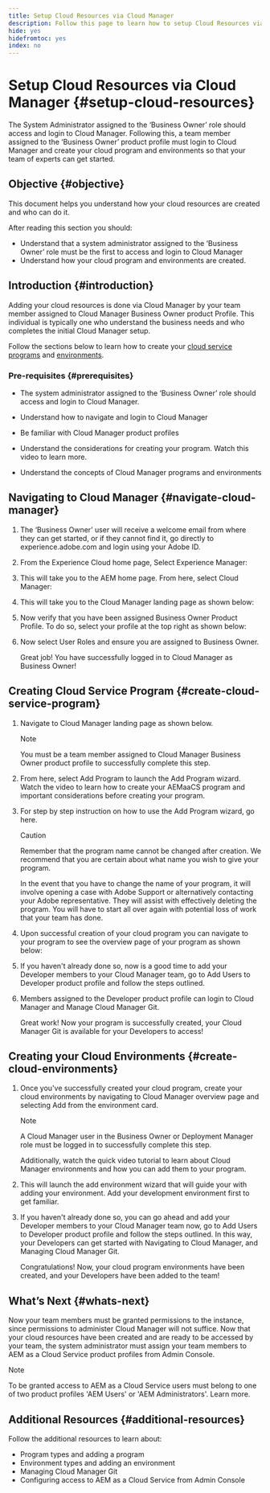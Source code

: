 ```yaml
---
title: Setup Cloud Resources via Cloud Manager
description: Follow this page to learn how to setup Cloud Resources via Cloud Manager
hide: yes
hidefromtoc: yes
index: no
---
```

# Setup Cloud Resources via Cloud Manager {#setup-cloud-resources}

The System Administrator assigned to the ‘Business Owner’ role should access and login to Cloud Manager. Following this, a team member assigned to the ‘Business Owner’ product profile must login to Cloud Manager and create your cloud program and environments so that your team of experts can get started. 

## Objective {#objective}

This document helps you understand how your cloud resources are created and who can do it. 

After reading this section you should:

* Understand that a system administrator assigned to the ‘Business Owner’ role must be the first to access and login to Cloud Manager
* Understand how your cloud program and environments are created.

## Introduction {#introduction}

Adding your cloud resources is done via Cloud Manager by your team member assigned to Cloud Manager Business Owner product Profile. This individual is typically one who understand the business needs and who completes the initial Cloud Manager setup.

Follow the sections below to learn how to create your [cloud service programs](#create-cloud-service-program) and [environments](#create-cloud-environments).

### Pre-requisites {#prerequisites}

* The system administrator assigned to the ‘Business Owner’ role should access and login to Cloud Manager.

* Understand how to navigate and login to Cloud Manager

* Be familiar with Cloud Manager product profiles

* Understand the considerations for creating your program. Watch this video to learn more.

* Understand the concepts of Cloud Manager programs and environments

## Navigating to Cloud Manager {#navigate-cloud-manager}

1. The ‘Business Owner’ user will receive a welcome email from where they can get started, or if they cannot find it, go directly to experience.adobe.com and login using your Adobe ID. 

1. From the Experience Cloud home page, Select Experience Manager:


1. This will take you to the AEM home page. From here, select Cloud Manager:


1. This will take you to the Cloud Manager landing page as shown below:


1. Now verify that you have been assigned Business Owner Product Profile. To do so, select your profile at the top right as shown below:


1. Now select User Roles and ensure you are assigned to Business Owner.


   Great job! You have successfully logged in to Cloud Manager as Business Owner!

## Creating Cloud Service Program {#create-cloud-service-program}


1. Navigate to Cloud Manager landing page as shown below.

   >[!NOTE]
   >You must be a team member assigned to Cloud Manager Business Owner product profile to successfully complete this step.

1. From here, select Add Program to launch the Add Program wizard. Watch the video to learn how to create your AEMaaCS program and important considerations before creating your program.

1. For step by step instruction on how to use the Add Program wizard, go here.

    >[!CAUTION]
    >Remember that the program name cannot be changed after creation. We recommend that you are certain about what name you wish to give your program.

   In the event that you have to change the name of your program, it will involve opening a case with Adobe Support or alternatively contacting your Adobe representative. They will assist with effectively deleting the program. You will have to start all over again with potential loss of work that your team has done.

1. Upon successful creation of your cloud program you can navigate to your program to see the overview page of your program as shown below:

1. If you haven't already done so, now is a good time to add your Developer members to your Cloud Manager team, go to Add Users to Developer product profile and follow the steps outlined.

1. Members assigned to the Developer product profile can login to Cloud Manager and Manage Cloud Manager Git.


   Great work! Now your program is successfully created, your Cloud Manager Git is available for your Developers to access! 


## Creating your Cloud Environments {#create-cloud-environments}

1. Once you've successfully created your cloud program, create your cloud environments by navigating to Cloud Manager overview page and selecting Add from the environment card.

   >[!NOTE]
   >A Cloud Manager user in the Business Owner or Deployment Manager role must be logged in to successfully complete this step.

   Additionally, watch the quick video tutorial to learn about Cloud Manager environments and how you can add them to your program.

1. This will launch the add environment wizard that will guide your with adding your environment. Add your development environment first to get familiar.

1. If you haven't already done so, you can go ahead and add your Developer members to your Cloud Manager team now, go to Add Users to Developer product profile and follow the steps outlined. In this way, your Developers can get started with Navigating to Cloud Manager, and Managing Cloud Manager Git.


   Congratulations! Now, your cloud program environments have been created, and your Developers have been added to the team!

## What’s Next {#whats-next}

Now your team members must be granted permissions to the instance, since permissions to administer Cloud Manager will not suffice. Now that your cloud resources have been created and are ready to be accessed by your team, the system administrator must assign your team members to AEM as a Cloud Service product profiles from Admin Console.

>[!NOTE]
>To be granted access to AEM as a Cloud Service users must belong to one of two product profiles 'AEM Users' or 'AEM Administrators'. Learn more.

## Additional Resources {#additional-resources}

Follow the additional resources to learn about:

* Program types and adding a program
* Environment types and adding an environment 
* Managing Cloud Manager Git
* Configuring access to AEM as a Cloud Service from Admin Console
